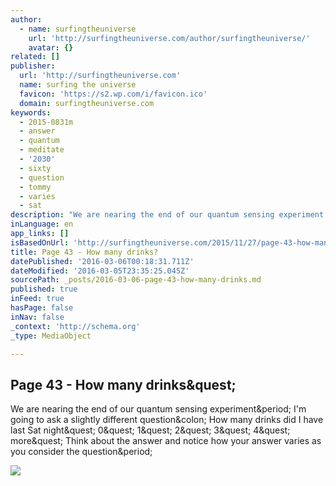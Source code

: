 ```yaml
---
author:
  - name: surfingtheuniverse
    url: 'http://surfingtheuniverse.com/author/surfingtheuniverse/'
    avatar: {}
related: []
publisher:
  url: 'http://surfingtheuniverse.com'
  name: surfing the universe
  favicon: 'https://s2.wp.com/i/favicon.ico'
  domain: surfingtheuniverse.com
keywords:
  - 2015-0831m
  - answer
  - quantum
  - meditate
  - '2030'
  - sixty
  - question
  - tommy
  - varies
  - sat
description: "We are nearing the end of our quantum sensing experiment. I'm going to ask a slightly different question: How many drinks did I have last Sat night? 0? 1? 2? 3? 4? more? Think about the answer and notice how your answer varies as you consider the question."
inLanguage: en
app_links: []
isBasedOnUrl: 'http://surfingtheuniverse.com/2015/11/27/page-43-how-many-drinks/'
title: Page 43 - How many drinks?
datePublished: '2016-03-06T00:18:31.711Z'
dateModified: '2016-03-05T23:35:25.045Z'
sourcePath: _posts/2016-03-06-page-43-how-many-drinks.md
published: true
inFeed: true
hasPage: false
inNav: false
_context: 'http://schema.org'
_type: MediaObject

---
```

<article style=""><h1>Page 43 - How many drinks&amp;quest;</h1><p>We are nearing the end of our quantum sensing experiment&amp;period; I'm going to ask a slightly different question&amp;colon; How many drinks did I have last Sat night&amp;quest; 0&amp;quest; 1&amp;quest; 2&amp;quest; 3&amp;quest; 4&amp;quest; more&amp;quest; Think about the answer and notice how your answer varies as you consider the question&amp;period;</p><img src="https://surfingtheuniverse.files.wordpress.com/2015/11/page-43.jpg?w=1000" /></article>